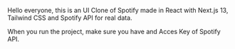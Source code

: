 Hello everyone, this is an UI Clone of Spotify made in React with Next.js 13, Tailwind CSS and Spotify API for real data.

When you run the project, make sure you have and Acces Key of Spotify API.